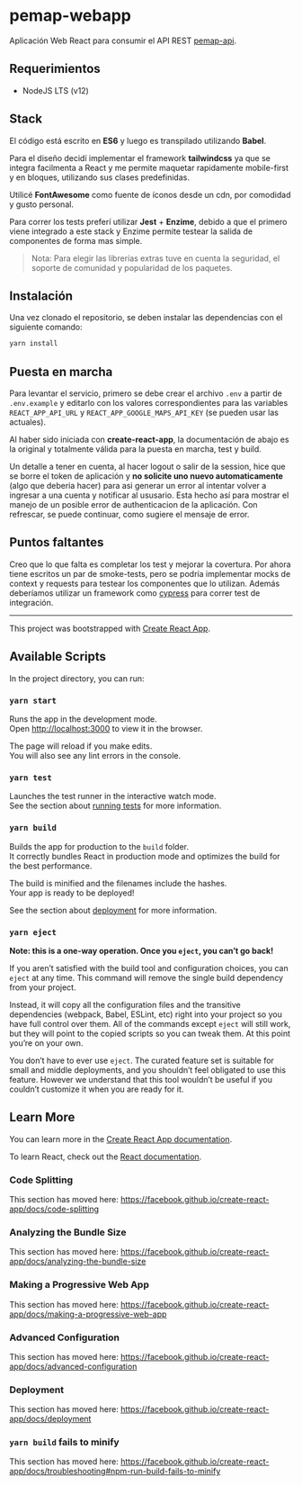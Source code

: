# pemap-webapp

Aplicación Web React para consumir el API REST [pemap-api](https://github.com/colcodev/pemap-api).

## Requerimientos

- NodeJS LTS (v12)

## Stack

El código está escrito en **ES6** y luego es transpilado utilizando **Babel**.

Para el diseño decidí implementar el framework **tailwindcss** ya que se integra facilmenta a React y me permite maquetar rapidamente mobile-first y en bloques, utilizando sus clases predefinidas.

Utilicé **FontAwesome** como fuente de íconos desde un cdn, por comodidad y gusto personal.

Para correr los tests preferí utilizar **Jest** + **Enzime**, debido a que el primero viene integrado a este stack y Enzime permite testear la salida de componentes de forma mas simple.

> Nota: Para elegir las librerías extras tuve en cuenta la seguridad, el soporte de comunidad y popularidad de los paquetes.

## Instalación

Una vez clonado el repositorio, se deben instalar las dependencias con el siguiente comando:

```bash
yarn install
```

## Puesta en marcha

Para levantar el servicio, primero se debe crear el archivo `.env` a partir de `.env.example` y editarlo con los valores correspondientes para las variables `REACT_APP_API_URL` y `REACT_APP_GOOGLE_MAPS_API_KEY` (se pueden usar las actuales).

Al haber sido iniciada con **create-react-app**, la documentación de abajo es la original y totalmente válida para la puesta en marcha, test y build.

Un detalle a tener en cuenta, al hacer logout o salir de la session, hice que se borre el token de aplicación y **no solicite uno nuevo automaticamente** (algo que deberia hacer) para asi generar un error al intentar volver a ingresar a una cuenta y notificar al ususario. Esta hecho así para mostrar el manejo de un posible error de authenticacion de la aplicación. Con refrescar, se puede continuar, como sugiere el mensaje de error.

## Puntos faltantes

Creo que lo que falta es completar los test y mejorar la covertura. Por ahora tiene escritos un par de smoke-tests, pero se podría implementar mocks de context y requests para testear los componentes que lo utilizan. Además deberíamos utilizar un framework como [cypress](https://www.cypress.io) para correr test de integración.

---

This project was bootstrapped with [Create React App](https://github.com/facebook/create-react-app).

## Available Scripts

In the project directory, you can run:

### `yarn start`

Runs the app in the development mode.<br />
Open [http://localhost:3000](http://localhost:3000) to view it in the browser.

The page will reload if you make edits.<br />
You will also see any lint errors in the console.

### `yarn test`

Launches the test runner in the interactive watch mode.<br />
See the section about [running tests](https://facebook.github.io/create-react-app/docs/running-tests) for more information.

### `yarn build`

Builds the app for production to the `build` folder.<br />
It correctly bundles React in production mode and optimizes the build for the best performance.

The build is minified and the filenames include the hashes.<br />
Your app is ready to be deployed!

See the section about [deployment](https://facebook.github.io/create-react-app/docs/deployment) for more information.

### `yarn eject`

**Note: this is a one-way operation. Once you `eject`, you can’t go back!**

If you aren’t satisfied with the build tool and configuration choices, you can `eject` at any time. This command will remove the single build dependency from your project.

Instead, it will copy all the configuration files and the transitive dependencies (webpack, Babel, ESLint, etc) right into your project so you have full control over them. All of the commands except `eject` will still work, but they will point to the copied scripts so you can tweak them. At this point you’re on your own.

You don’t have to ever use `eject`. The curated feature set is suitable for small and middle deployments, and you shouldn’t feel obligated to use this feature. However we understand that this tool wouldn’t be useful if you couldn’t customize it when you are ready for it.

## Learn More

You can learn more in the [Create React App documentation](https://facebook.github.io/create-react-app/docs/getting-started).

To learn React, check out the [React documentation](https://reactjs.org/).

### Code Splitting

This section has moved here: https://facebook.github.io/create-react-app/docs/code-splitting

### Analyzing the Bundle Size

This section has moved here: https://facebook.github.io/create-react-app/docs/analyzing-the-bundle-size

### Making a Progressive Web App

This section has moved here: https://facebook.github.io/create-react-app/docs/making-a-progressive-web-app

### Advanced Configuration

This section has moved here: https://facebook.github.io/create-react-app/docs/advanced-configuration

### Deployment

This section has moved here: https://facebook.github.io/create-react-app/docs/deployment

### `yarn build` fails to minify

This section has moved here: https://facebook.github.io/create-react-app/docs/troubleshooting#npm-run-build-fails-to-minify
